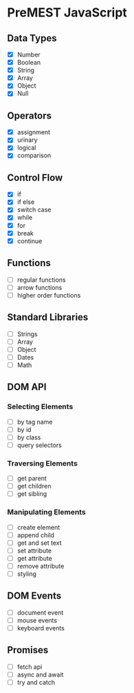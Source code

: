 # PreMEST JavaScript

## Data Types
- [x] Number 
- [x] Boolean
- [x] String
- [x] Array
- [x] Object
- [x] Null

## Operators
- [x] assignment 
- [x] urinary
- [x] logical
- [x] comparison

## Control Flow
- [x] if
- [x] if else
- [x] switch case
- [x] while
- [x] for
- [x] break
- [x] continue

## Functions
- [ ] regular functions
- [ ] arrow functions
- [ ] higher order functions

## Standard Libraries
- [ ] Strings
- [ ] Array
- [ ] Object
- [ ] Dates
- [ ] Math

## DOM API
### Selecting Elements
- [ ] by tag name
- [ ] by id
- [ ] by class
- [ ] query selectors

### Traversing Elements
- [ ] get parent
- [ ] get children
- [ ] get sibling

### Manipulating Elements
- [ ] create element
- [ ] append child
- [ ] get and set text
- [ ] set attribute
- [ ] get attribute
- [ ] remove attribute
- [ ] styling

## DOM Events
- [ ] document event
- [ ] mouse events
- [ ] keyboard events

## Promises
- [ ] fetch api
- [ ] async and await
- [ ] try and catch